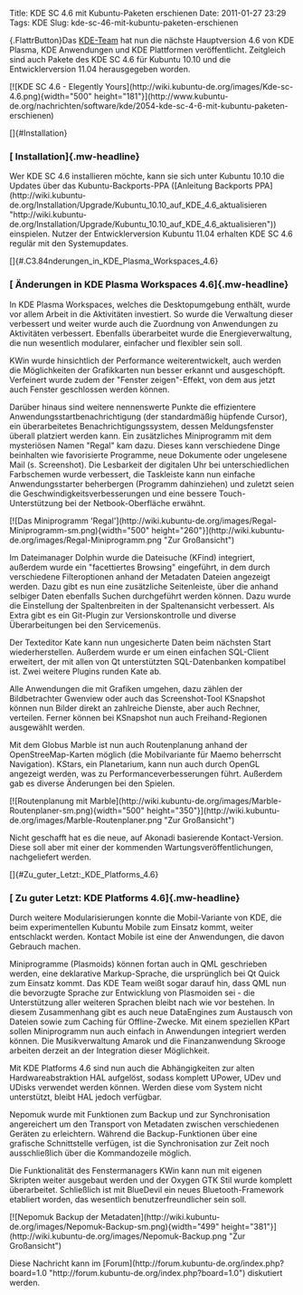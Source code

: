 Title: KDE SC 4.6 mit Kubuntu-Paketen erschienen
Date: 2011-01-27 23:29
Tags: KDE
Slug: kde-sc-46-mit-kubuntu-paketen-erschienen

[](http://www.kubuntu-de.org/nachrichten/software/kde/2054-kde-sc-4-6-mit-kubuntu-paketen-erschienen){.FlattrButton}Das
[KDE-Team](http://www.kde.org "http://www.kde.org") hat nun die nächste
Hauptversion 4.6 von KDE Plasma, KDE Anwendungen und KDE Plattformen
veröffentlicht. Zeitgleich sind auch Pakete des KDE SC 4.6 für Kubuntu
10.10 und die Entwicklerversion 11.04 herausgegeben worden.

</p>
[![KDE SC 4.6 - Elegently
Yours](http://wiki.kubuntu-de.org/images/Kde-sc-4.6.png){width="500"
height="181"}](http://www.kubuntu-de.org/nachrichten/software/kde/2054-kde-sc-4-6-mit-kubuntu-paketen-erschienen)

</p>
[]{#Installation}  

### [ Installation]{.mw-headline}

</p>
Wer KDE SC 4.6 installieren möchte, kann sie sich unter Kubuntu 10.10
die Updates über das Kubuntu-Backports-PPA ([Anleitung Backports
PPA](http://wiki.kubuntu-de.org/Installation/Upgrade/Kubuntu_10.10_auf_KDE_4.6_aktualisieren "http://wiki.kubuntu-de.org/Installation/Upgrade/Kubuntu_10.10_auf_KDE_4.6_aktualisieren"))
einspielen. Nutzer der Entwicklerversion Kubuntu 11.04 erhalten KDE SC
4.6 regulär mit den Systemupdates.

</p>
<!--break--><!--break-->

[]{#.C3.84nderungen_in_KDE_Plasma_Workspaces_4.6}  

### [ Änderungen in KDE Plasma Workspaces 4.6]{.mw-headline}

</p>
In KDE Plasma Workspaces, welches die Desktopumgebung enthält, wurde vor
allem Arbeit in die Aktivitäten investiert. So wurde die Verwaltung
dieser verbessert und weiter wurde auch die Zuordnung von Anwendungen zu
Aktivitäten verbessert. Ebenfalls überarbeitet wurde die
Energieverwaltung, die nun wesentlich modularer, einfacher und flexibler
sein soll.

</p>
KWin wurde hinsichtlich der Performance weiterentwickelt, auch werden
die Möglichkeiten der Grafikkarten nun besser erkannt und ausgeschöpft.
Verfeinert wurde zudem der "Fenster zeigen"-Effekt, von dem aus jetzt
auch Fenster geschlossen werden können.

</p>
Darüber hinaus sind weitere nennenswerte Punkte die effizientere
Anwendungsstartbenachrichtigung (der standardmäßig hüpfende Cursor), ein
überarbeitetes Benachrichtigungssystem, dessen Meldungsfenster überall
platziert werden kann. Ein zusätzliches Miniprogramm mit dem mysteriösen
Namen "Regal" kam dazu. Dieses kann verschiedene Dinge beinhalten wie
favorisierte Programme, neue Dokumente oder ungelesene Mail (s.
Screenshot). Die Lesbarkeit der digitalen Uhr bei unterschiedlichen
Farbschemen wurde verbessert, die Taskleiste kann nun einfache
Anwendungsstarter beherbergen (Programm dahinziehen) und zuletzt seien
die Geschwindigkeitsverbesserungen und eine bessere Touch-Unterstützung
bei der Netbook-Oberfläche erwähnt.

</p>
[![Das Miniprogramm
'Regal'](http://wiki.kubuntu-de.org/images/Regal-Miniprogramm-sm.png){width="500"
height="260"}](http://wiki.kubuntu-de.org/images/Regal-Miniprogramm.png "Zur Großansicht")

</p>
Im Dateimanager Dolphin wurde die Dateisuche (KFind) integriert,
außerdem wurde ein "facettiertes Browsing" eingeführt, in dem durch
verschiedene Filteroptionen anhand der Metadaten Dateien angezeigt
werden. Dazu gibt es nun eine zusätzliche Seitenleiste, über die anhand
selbiger Daten ebenfalls Suchen durchgeführt werden können. Dazu wurde
die Einstellung der Spaltenbreiten in der Spaltenansicht verbessert. Als
Extra gibt es ein Git-Plugin zur Versionskontrolle und diverse
Überarbeitungen bei den Servicemenüs.

</p>
Der Texteditor Kate kann nun ungesicherte Daten beim nächsten Start
wiederherstellen. Außerdem wurde er um einen einfachen SQL-Client
erweitert, der mit allen von Qt unterstützten SQL-Datenbanken kompatibel
ist. Zwei weitere Plugins runden Kate ab.

</p>
Alle Anwendungen die mit Grafiken umgehen, dazu zählen der
Bildbetrachter Gwenview oder auch das Screenshot-Tool KSnapshot können
nun Bilder direkt an zahlreiche Dienste, aber auch Rechner, verteilen.
Ferner können bei KSnapshot nun auch Freihand-Regionen ausgewählt
werden.

</p>
Mit dem Globus Marble ist nun auch Routenplanung anhand der
OpenStreeMap-Karten möglich (die Mobilvariante für Maemo beherrscht
Navigation). KStars, ein Planetarium, kann nun auch durch OpenGL
angezeigt werden, was zu Performanceverbesserungen führt. Außerdem gab
es diverse Änderungen bei den Spielen.

</p>
[![Routenplanung mit
Marble](http://wiki.kubuntu-de.org/images/Marble-Routenplaner-sm.png){width="500"
height="350"}](http://wiki.kubuntu-de.org/images/Marble-Routenplaner.png "Zur Großansicht")

</p>
Nicht geschafft hat es die neue, auf Akonadi basierende Kontact-Version.
Diese soll aber mit einer der kommenden Wartungsveröffentlichungen,
nachgeliefert werden.

</p>
[]{#Zu_guter_Letzt:_KDE_Platforms_4.6}  

### [ Zu guter Letzt: KDE Platforms 4.6]{.mw-headline}

</p>
Durch weitere Modularisierungen konnte die Mobil-Variante von KDE, die
beim experimentellen Kubuntu Mobile zum Einsatz kommt, weiter
entschlackt werden. Kontact Mobile ist eine der Anwendungen, die davon
Gebrauch machen.

</p>
Miniprogramme (Plasmoids) können fortan auch in QML geschrieben werden,
eine deklarative Markup-Sprache, die ursprünglich bei Qt Quick zum
Einsatz kommt. Das KDE Team weißt sogar darauf hin, dass QML nun die
bevorzugte Sprache zur Entwicklung von Plasmoiden sei - die
Unterstützung aller weiteren Sprachen bleibt nach wie vor bestehen. In
diesem Zusammenhang gibt es auch neue DataEngines zum Austausch von
Dateien sowie zum Caching für Offline-Zwecke. Mit einem speziellen KPart
sollen Miniprogramm nun auch einfach in Anwendungen integriert werden
können. Die Musikverwaltung Amarok und die Finanzanwendung Skrooge
arbeiten derzeit an der Integration dieser Möglichkeit.

</p>
Mit KDE Platforms 4.6 sind nun auch die Abhängigkeiten zur alten
Hardwareabstraktion HAL aufgelöst, sodass komplett UPower, UDev und
UDisks verwendet werden können. Werden diese vom System nicht
unterstützt, bleibt HAL jedoch verfügbar.

</p>
Nepomuk wurde mit Funktionen zum Backup und zur Synchronisation
angereichert um den Transport von Metadaten zwischen verschiedenen
Geräten zu erleichtern. Während die Backup-Funktionen über eine
grafische Schnittstelle verfügen, ist die Synchronisation zur Zeit noch
ausschließlich über die Kommandozeile möglich.

</p>
Die Funktionalität des Fenstermanagers KWin kann nun mit eigenen
Skripten weiter ausgebaut werden und der Oxygen GTK Stil wurde komplett
überarbeitet. Schließlich ist mit BlueDevil ein neues
Bluetooth-Framework etabliert worden, das wesentlich
benutzerfreundlicher sein soll.

</p>
[![Nepomuk Backup der
Metadaten](http://wiki.kubuntu-de.org/images/Nepomuk-Backup-sm.png){width="499"
height="381"}](http://wiki.kubuntu-de.org/images/Nepomuk-Backup.png "Zur Großansicht")

</p>
Diese Nachricht kann im
[Forum](http://forum.kubuntu-de.org/index.php?board=1.0 "http://forum.kubuntu-de.org/index.php?board=1.0")
diskutiert werden.

</p>

